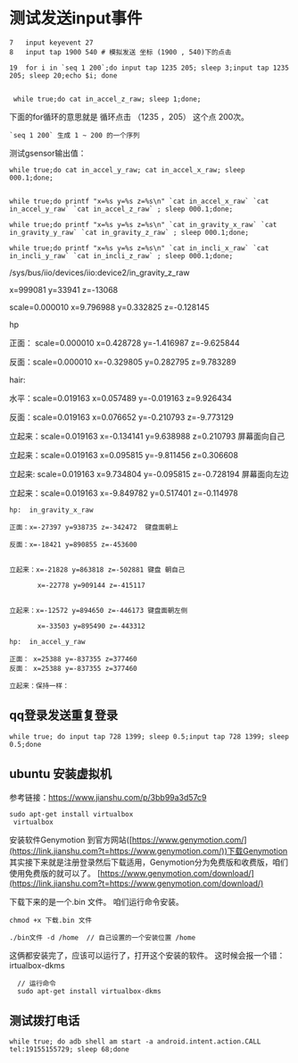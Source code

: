 # 测试发送input事件

```shell
7   input keyevent 27
8   input tap 1900 540 # 模拟发送 坐标 (1900 , 540)下的点击 

19  for i in `seq 1 200`;do input tap 1235 205; sleep 3;input tap 1235 205; sleep 20;echo $i; done


 while true;do cat in_accel_z_raw; sleep 1;done;
```

下面的for循环的意思就是 循环点击 （1235 ，205） 这个点 200次。

```shell
`seq 1 200` 生成 1 ~ 200 的一个序列
```



测试gsensor输出值：

```shell
while true;do cat in_accel_y_raw; cat in_accel_x_raw; sleep 000.1;done;


while true;do printf "x=%s y=%s z=%s\n" `cat in_accel_x_raw` `cat in_accel_y_raw` `cat in_accel_z_raw` ; sleep 000.1;done;

while true;do printf "x=%s y=%s z=%s\n" `cat in_gravity_x_raw` `cat in_gravity_y_raw` `cat in_gravity_z_raw` ; sleep 000.1;done;

while true;do printf "x=%s y=%s z=%s\n" `cat in_incli_x_raw` `cat in_incli_y_raw` `cat in_incli_z_raw` ; sleep 000.1;done;
```

/sys/bus/iio/devices/iio:device2/in_gravity_z_raw

x=999081 y=33941 z=-13068

scale=0.000010 x=9.796988 y=0.332825 z=-0.128145







hp 

正面： scale=0.000010 x=0.428728 y=-1.416987 z=-9.625844

反面：scale=0.000010 x=-0.329805 y=0.282795 z=9.783289



hair:

水平：scale=0.019163 x=0.057489 y=-0.019163 z=9.926434

反面：scale=0.019163 x=0.076652 y=-0.210793 z=-9.773129



立起来：scale=0.019163 x=-0.134141 y=9.638988 z=0.210793 屏幕面向自己

立起来：scale=0.019163 x=0.095815 y=-9.811456 z=0.306608



立起来: scale=0.019163 x=9.734804 y=-0.095815 z=-0.728194 屏幕面向左边

立起来：scale=0.019163 x=-9.849782 y=0.517401 z=-0.114978



```shell
hp:  in_gravity_x_raw

正面：x=-27397 y=938735 z=-342472  键盘面朝上

反面：x=-18421 y=890855 z=-453600


立起来：x=-21828 y=863818 z=-502881 键盘 朝自己

	   x=-22778 y=909144 z=-415117


立起来：x=-12572 y=894650 z=-446173 键盘面朝左侧

	   x=-33503 y=895490 z=-443312
```



```shell
hp:  in_accel_y_raw

正面： x=25388 y=-837355 z=377460
反面： x=25388 y=-837355 z=377460

立起来：保持一样：
```



## qq登录发送重复登录

```shell
while true; do input tap 728 1399; sleep 0.5;input tap 728 1399; sleep 0.5;done
```



## ubuntu 安装虚拟机

参考链接：https://www.jianshu.com/p/3bb99a3d57c9

```shell
sudo apt-get install virtualbox
 virtualbox
```



安装软件Genymotion
到官方网站([https://www.genymotion.com/](https://link.jianshu.com?t=https://www.genymotion.com/))下载Genymotion
其实接下来就是注册登录然后下载适用，Genymotion分为免费版和收费版，咱们使用免费版的就可以了。
[https://www.genymotion.com/download/](https://link.jianshu.com?t=https://www.genymotion.com/download/)

下载下来的是一个.bin 文件。
 咱们运行命令安装。

```shell
chmod +x 下载.bin 文件

./bin文件 -d /home  // 自己设置的一个安装位置 /home
```

这俩都安装完了，应该可以运行了，打开这个安装的软件。
这时候会报一个错：irtualbox-dkms

```
  // 运行命令
  sudo apt-get install virtualbox-dkms 
```



## 测试拨打电话

```shell
while true; do adb shell am start -a android.intent.action.CALL tel:19155155729; sleep 68;done
```

